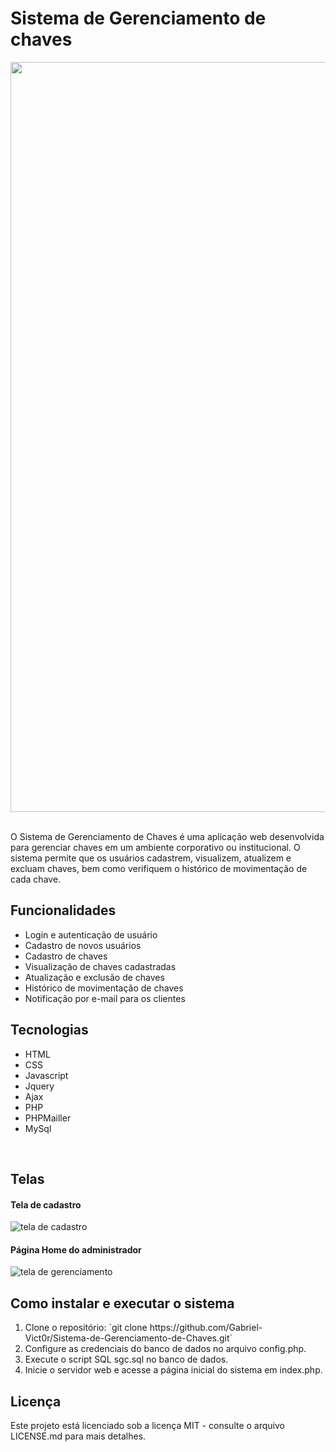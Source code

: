 <h1>Sistema de Gerenciamento de chaves</h1>

<div align='center'>
<img src="https://github.com/Gabriel-Vict0r/Sistema-de-Gerenciamento-de-Chaves/blob/main/banner_img.jpg?raw=true" alt="logo do sistema" width=1200/>
</div>
<br>
<p>
O Sistema de Gerenciamento de Chaves é uma aplicação web desenvolvida para gerenciar chaves em um ambiente corporativo ou institucional. O sistema permite que os usuários cadastrem, visualizem, atualizem e excluam chaves, bem como verifiquem o histórico de movimentação de cada chave.
</p>

<h2>Funcionalidades</h2>

<ul>
<li>Login e autenticação de usuário</li>
<li>Cadastro de novos usuários</li>
<li>Cadastro de chaves</li>
<li>Visualização de chaves cadastradas</li>
<li>Atualização e exclusão de chaves</li>
<li>Histórico de movimentação de chaves</li>
<li>Notificação por e-mail para os clientes</li>
</ul>

<h2>Tecnologias</h2>

<ul>
<li>HTML</li>
<li>CSS</li>
<li>Javascript</li>
<li>Jquery</li>
<li>Ajax</li>
<li>PHP</li>
<li>PHPMailler</li>
<li>MySql</li>
</ul>
<br>

<h2>Telas</h2>
<h4>Tela de cadastro</h4>
<img src='https://github.com/Gabriel-Vict0r/Sistema-de-Gerenciamento-de-Chaves/blob/faf4409693a97bd08e32c8786e2db4cf18c75e10/screen_noNotebok_1.jpg' alt='tela de cadastro' >
<br>
<h4>Página Home do administrador</h4>
<img src='https://github.com/Gabriel-Vict0r/Sistema-de-Gerenciamento-de-Chaves/blob/faf4409693a97bd08e32c8786e2db4cf18c75e10/screen_noNotebok_2.jpg' alt='tela de gerenciamento'>
<br>
<h2>Como instalar e executar o sistema</h2>

<ol>
<li>Clone o repositório: `git clone https://github.com/Gabriel-Vict0r/Sistema-de-Gerenciamento-de-Chaves.git`</li>
<li>Configure as credenciais do banco de dados no arquivo config.php.</li>
<li>Execute o script SQL sgc.sql no banco de dados.</li>
<li>Inicie o servidor web e acesse a página inicial do sistema em index.php.</li>
</ol>

<h2>Licença</h2>
<p>Este projeto está licenciado sob a licença MIT - consulte o arquivo LICENSE.md para mais detalhes.</p>
